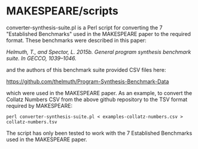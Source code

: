 # MAKESPEARE/scripts

converter-synthesis-suite.pl is a Perl script for converting the 7 "Established Benchmarks" used in the MAKESPEARE paper to the required format.  These benchmarks were described in this paper:

*Helmuth, T., and Spector, L. 2015b. General program synthesis benchmark suite. In GECCO, 1039–1046.*

and the authors of this benchmark suite provided CSV files here:

<https://github.com/thelmuth/Program-Synthesis-Benchmark-Data>

which were used in the MAKESPEARE paper.  As an example, to convert the Collatz Numbers CSV from the above github repository to the TSV format required by MAKESPEARE:

```
perl converter-synthesis-suite.pl < examples-collatz-numbers.csv > collatz-numbers.tsv
```

The script has only been tested to work with the 7 Established Benchmarks used in the MAKESPEARE paper.
